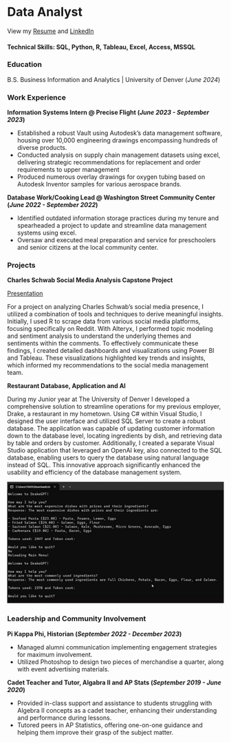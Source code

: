 # Data Analyst

View my [Resume](/assets/Resume.docx) and [LinkedIn](https://www.linkedin.com/in/jacklstevens/)

#### Technical Skills: SQL, Python, R, Tableau, Excel, Access, MSSQL

### Education
B.S. Business Information and Analytics | University of Denver (_June 2024_)

### Work Experience
**Information Systems Intern @ Precise Flight (_June 2023 - September 2023_)**
- Established a robust Vault using Autodesk’s data management software, housing over 10,000 engineering drawings encompassing hundreds of diverse products.
- Conducted analysis on supply chain management datasets using excel, delivering strategic recommendations for replacement and order requirements to upper management
- Produced numerous overlay drawings for oxygen tubing based on Autodesk Inventor samples for various aerospace brands.

**Database Work/Cooking Lead @ Washington Street Community Center (_June 2022 - September 2022_)**
- Identified outdated information storage practices during my tenure and spearheaded a project to update and streamline data management systems using excel.
- Oversaw and executed meal preparation and service for preschoolers and senior citizens at the local community center.

### Projects 
**Charles Schwab Social Media Analysis Capstone Project**

[Presentation](/assets/CharlesSchwab.pdf)

For a project on analyzing Charles Schwab’s social media presence, I utilized a combination of tools and techniques to derive meaningful insights. Initially, I used R to scrape data from various social media platforms, focusing specifically on Reddit. With Alteryx, I performed topic modeling and sentiment analysis to understand the underlying themes and sentiments within the comments. To effectively communicate these findings, I created detailed dashboards and visualizations using Power BI and Tableau. These visualizations highlighted key trends and insights, which informed my recommendations to the social media management team.

**Restaurant Database, Application and AI**

During my Junior year at The University of Denver I developed a comprehensive solution to streamline operations for my previous employer, Drake, a restaurant in my hometown. Using C# within Visual Studio, I designed the user interface and utilized SQL Server to create a robust database. The application was capable of updating customer information down to the database level, locating ingredients by dish, and retrieving data by table and orders by customer. Additionally, I created a separate Visual Studio application that leveraged an OpenAI key, also connected to the SQL database, enabling users to query the database using natural language instead of SQL. This innovative approach significantly enhanced the usability and efficiency of the database management system.


![DrakeGPT](/assets/1drakegpt.png)


### Leadership and Community Involvement

**Pi Kappa Phi, Historian (_September 2022 - December 2023_)**

-	Managed alumni communication implementing engagement strategies for maximum involvement.
-	Utilized Photoshop to design two pieces of merchandise a quarter, along with event advertising materials.

**Cadet Teacher and Tutor, Algabra II and AP Stats (_September 2019 - June 2020_)**

- Provided in-class support and assistance to students struggling with Algebra II concepts as a cadet teacher, enhancing their understanding and performance during lessons.
- Tutored peers in AP Statistics, offering one-on-one guidance and helping them improve their grasp of the subject matter.


